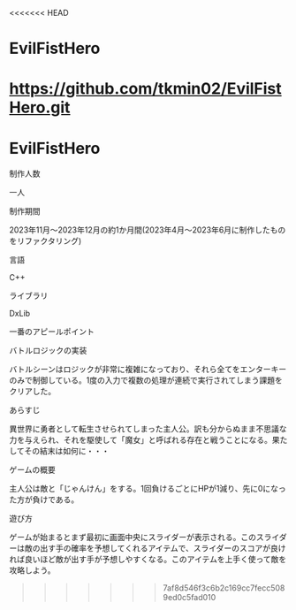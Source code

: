 <<<<<<< HEAD
# EvilFistHero
https://github.com/tkmin02/EvilFistHero.git
=======
# EvilFistHero

制作人数

一人

制作期間

2023年11月～2023年12月の約1か月間(2023年4月～2023年6月に制作したものをリファクタリング)

言語

C++

ライブラリ

DxLib

一番のアピールポイント

バトルロジックの実装

バトルシーンはロジックが非常に複雑になっており、それら全てをエンターキーのみで制御している。1度の入力で複数の処理が連続で実行されてしまう課題をクリアした。

あらすじ

異世界に勇者として転生させられてしまった主人公。訳も分からぬまま不思議な力を与えられ、それを駆使して「魔女」と呼ばれる存在と戦うことになる。果たしてその結末は如何に・・・

ゲームの概要

主人公は敵と「じゃんけん」をする。1回負けるごとにHPが1減り、先に0になった方が負けである。

遊び方

ゲームが始まるとまず最初に画面中央にスライダーが表示される。このスライダーは敵の出す手の確率を予想してくれるアイテムで、スライダーのスコアが良ければ良いほど敵が出す手が予想しやすくなる。このアイテムを上手く使って敵を攻略しよう。

>>>>>>> 7af8d546f3c6b2c169cc7fecc5089ed0c5fad010
